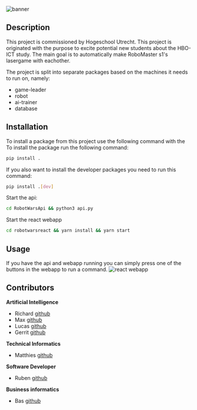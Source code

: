 ![banner](https://user-images.githubusercontent.com/60598779/138715577-8c875e6d-62c0-491b-90b8-e4181d99bf8c.png)

## Description
This project is commissioned by Hogeschool Utrecht. This project is originated with the purpose to excite potential new students about the HBO-ICT study. The main goal is to automatically make RoboMaster s1's lasergame with eachother. 

The project is split into separate packages based on the machines it needs to run on, namely:
- game-leader
- robot
- ai-trainer
- database

## Installation
To install a package from this project use the following command with the 
To install the package run the following command:
```bash
pip install .
```
If you also want to install the developer packages you need to run this command:
```bash
pip install .[dev]
```

Start the api: 
```bash
cd RobotWarsApi && python3 api.py
```

Start the react webapp
```bash
cd robotwarsreact && yarn install && yarn start
```

## Usage
If you have the api and webapp running you can simply press one of the buttons in the webapp to run a command.
![react webapp](https://user-images.githubusercontent.com/60598779/138708913-d1ec42e1-289e-45fa-bb00-7375f80d0656.png)

## Contributors
**Artificial Intelligence**
- Richard  [github](https://github.com/RichardDev01)
- Max      [github](https://github.com/Max2411)
- Lucas    [github](https://github.com/Lucas-vdr-Horst)
- Gerrit   [github](https://github.com/SwagLag)

**Technical Informatics**
- Matthies [github](https://github.com/MatthiesBrouwer)

**Software Developer**
- Ruben    [github](https://github.com/Rubenvdbrink)

**Business informatics**
- Bas      [github](https://github.com/The-Bimmer)
